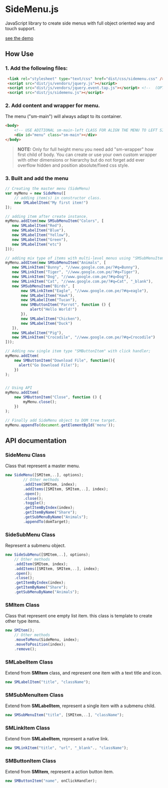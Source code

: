 SideMenu.js
===========
JavaScript library to create side menus with full object oriented way and touch support.

[see the demo](http://osobrevilla.github.io/sidemenu/)


## How Use

### 1. Add the following files:

```html
 <link rel="stylesheet" type="text/css" href="dist/css/sidemenu.css" />
 <script src="dist/js/vendors/jquery.js"></script>
 <script src="dist/js/vendors/jquery.event.tap.js"></script> <!--  (OPTIONAL) FOR FAST TAP (TOUCH) EVENT! -->
 <script src="dist/js/sidemenu.js"></script>
```

### 2. Add content and wrapper for menu.
The menu ("sm-main") will always adapt to its container.

```html
<body>
	<!-- USE ADITIONAL sm-main-left CLASS FOR ALIGN THE MENU TO LEFT SIDE.-->
	<div id="menu" class="sm-main"></div>
</body>

```
> **NOTE:** Only for full height menu you need add "sm-wrapper" how first child of body. You can create or use your own custom wrapper with other dimensions or hierarchy but do not forget add ever overflow hidden and position absolute/fixed css style.

### 3. Built and add the menu

```javascript
// Creating the master menu (SideMenu)
var myMenu = new SideMenu([
	// adding item(s) in constructor class.
	new SMLabelItem("My first item!")
]);

// adding item after create instance.
myMenu.addItem(new SMSubMenuItem("Colors", [
   new SMLabelItem("Red"),
   new SMLabelItem("Blue"),
   new SMLabelItem("Yellow"),
   new SMLabelItem("Green"),
   new SMLabelItem("etc")
]));

// adding mix type of items with multi-level menus using "SMSubMenuItem".
myMenu.addItem(new SMSubMenuItem("Animals", [
   new SMLinkItem("Bunny", "//www.google.com.pe/?#q=Bunny"),
   new SMLinkItem("Tiger", "//www.google.com.pe/?#q=Tiger"),
   new SMLinkItem("Dog", "//www.google.com.pe/?#q=Dog"),
   new SMLinkItem("Cat", "//www.google.com.pe/?#q=Cat", "_blank"),
   new SMSubMenuItem("Birds", [
       new SMLinkItem("Eagle", "//www.google.com.pe/?#q=eagle"),
       new SMLabelItem("Hawk"),
       new SMLabelItem("Tucan"),
       new SMButtonItem("Parrot", function () {
           alert("Hello World!")
       }),
       new SMLabelItem("Chicken"),
       new SMLabelItem("Duck")
   ]),
   new SMLabelItem("Pig"),
   new SMLinkItem("Crocodile", "//www.google.com.pe/?#q=Crocodile")
]));

// Adding new single item type "SMButtonItem" with click handler;
myMenu.addItem(
    new SMButtonItem("Download File", function(){
      alert("Go Download File!");
    })
);


// Using API
myMenu.addItem(
    new SMButtonItem("Close", function () {
        myMenu.close();
    })
);

// Finally add SideMenu object to DOM tree target.
myMenu.appendTo(document.getElementById('menu'));

```


## API documentation
### SideMenu Class
Class that represent a master menu.

```javascript
new SideMenu([SMItem,..], options);
		// Other methods
		.addItem(SMItem, index);
		.addItems([SMItem, SMItem,..], index);
		.open();
		.close();
		.toggle();
		.getItemByIndex(index);
		.getItemByName("Share");
		.getSubMenuByName("Animals");
		.appendTo(domTarget);
```

### SideSubMenu Class

Represent a submenu object.


```javascript
new SideSubMenu([SMItem,..], options);
	// Other methods
	.addItem(SMItem, index);
	.addItems([SMItem, SMItem,..], index);
	.open();
	.close();
	.getItemByIndex(index);
	.getItemByName("Share");
	.getSubMenuByName("Animals");
```
### SMItem Class

Class that represent one empty list item. this class is template to create other type items.
```javascript
new SMItem();
	// Other methods
	.moveToMenu(SideMenu, index);
	.moveToPosition(index);
	.remove();
```
### SMLabelItem Class
Extend from **SMItem** class, and represent one item with a text title and icon.

```javascript
new SMLabelItem("title", "className");
```

### SMSubMenuItem Class
Extend from **SMLabelItem**, represent a single item with a submenu child.

```javascript
new SMSubMenuItem("title", [SMItem,..], "className");
```

### SMLinkItem Class
Extend from **SMLabelItem**, represent a native link.
```javascript
new SMLinkItem("title", "url", "_blank"., "className");
```

### SMButtonItem Class

Extend from **SMItem**, represent a action button item.

```javascript
new SMButtonItem("name", onClickHandler);
```
